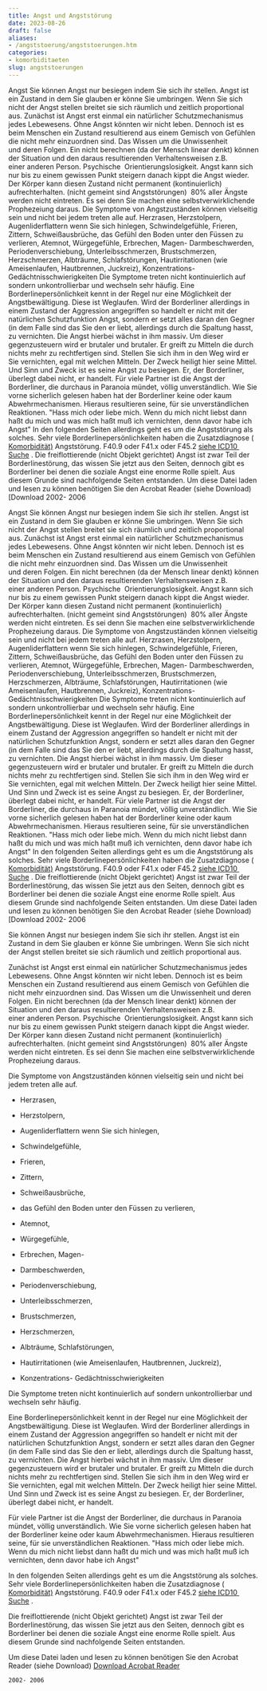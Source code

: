 ```yaml
---
title: Angst und Angststörung
date: 2023-08-26
draft: false
aliases:
- /angststoerung/angststoerungen.htm
categories:
- komorbiditaeten
slug: angststoerungen
---
```




Angst Sie können Angst nur besiegen indem
        Sie sich ihr stellen. Angst ist ein Zustand in dem Sie glauben er könne Sie
        umbringen. Wenn Sie sich nicht der Angst stellen breitet sie sich räumlich und
        zeitlich proportional aus. Zunächst ist Angst erst
        einmal ein natürlicher Schutzmechanismus jedes Lebewesens. Ohne Angst könnten
        wir nicht leben. Dennoch ist es beim
        Menschen ein Zustand resultierend aus einem Gemisch von Gefühlen die nicht mehr
        einzuordnen sind. Das Wissen um die Unwissenheit und deren Folgen. Ein
        nicht berechnen (da der Mensch linear denkt) können der Situation und den
        daraus resultierenden Verhaltensweisen z.B. einer anderen Person.
        Psychische  Orientierungslosigkeit. Angst kann sich nur bis zu einem
        gewissen Punkt steigern danach kippt die Angst wieder. Der Körper kann diesen
        Zustand nicht permanent (kontinuierlich) aufrechterhalten. (nicht gemeint sind
        Angststörungen)  80% aller Ängste werden nicht eintreten. Es sei denn Sie
        machen eine selbstverwirklichende Prophezeiung daraus. Die Symptome von Angstzuständen
        können vielseitig sein und nicht bei jedem treten alle auf. Herzrasen, Herzstolpern, Augenliderflattern wenn Sie sich hinlegen, Schwindelgefühle, Frieren, Zittern, Schweißausbrüche, das Gefühl den Boden unter den Füssen zu
            verlieren, Atemnot, Würgegefühle, Erbrechen, Magen- Darmbeschwerden, Periodenverschiebung, Unterleibsschmerzen, Brustschmerzen, Herzschmerzen, Albträume, Schlafstörungen, Hautirritationen (wie Ameisenlaufen, Hautbrennen,
            Juckreiz), Konzentrations- Gedächtnisschwierigkeiten Die
        Symptome treten nicht kontinuierlich auf sondern unkontrollierbar und wechseln
        sehr häufig. Eine
        Borderlinepersönlichkeit kennt in der Regel nur eine Möglichkeit der
        Angstbewältigung. Diese ist Weglaufen. Wird der Borderliner allerdings in einem
        Zustand der Aggression angegriffen so handelt er nicht mit der natürlichen
        Schutzfunktion Angst, sondern er setzt alles daran den Gegner (in dem Falle sind
        das Sie den er liebt, allerdings durch die Spaltung hasst, zu vernichten. Die
        Angst hierbei wächst in ihm massiv. Um dieser gegenzusteuern wird er brutaler
        und brutaler. Er greift zu Mitteln die durch nichts mehr zu rechtfertigen sind.
        Stellen Sie sich ihm in den Weg wird er Sie vernichten, egal mit welchen
        Mitteln. Der Zweck heiligt hier seine Mittel. Und Sinn und Zweck ist es seine
        Angst zu besiegen. Er, der Borderliner, überlegt dabei nicht, er handelt. Für
        viele Partner ist die Angst der Borderliner, die durchaus in Paranoia mündet,
        völlig unverständlich. Wie Sie vorne sicherlich gelesen haben hat der
        Borderliner keine oder kaum Abwehrmechanismen. Hieraus resultieren seine, für
        sie unverständlichen Reaktionen. "Hass mich oder liebe mich. Wenn du mich
        nicht liebst dann haßt du mich und was mich haßt muß ich vernichten, denn
        davor habe ich Angst" In
        den folgenden Seiten allerdings geht es um die Angststörung als solches. Sehr
        viele Borderlinepersönlichkeiten haben die Zusatzdiagnose ( [Komorbidität)](../definition/definitionen.htm) Angststörung. F40.9
        oder F41.x oder F45.2 [siehe ICD10  Suche](http://www.lumrix.de/icd.php) . Die
        freiflottierende (nicht Objekt gerichtet) Angst ist zwar Teil der Borderlinestörung, das wissen Sie
        jetzt aus den Seiten, dennoch gibt es Borderliner bei denen die soziale Angst
        eine enorme Rolle spielt. Aus diesem Grunde sind nachfolgende Seiten entstanden. Um diese Datei laden und
        lesen zu können benötigen Sie den Acrobat Reader (siehe Download) [Download
    2002- 2006

Angst Sie können Angst nur besiegen indem
        Sie sich ihr stellen. Angst ist ein Zustand in dem Sie glauben er könne Sie
        umbringen. Wenn Sie sich nicht der Angst stellen breitet sie sich räumlich und
        zeitlich proportional aus. Zunächst ist Angst erst
        einmal ein natürlicher Schutzmechanismus jedes Lebewesens. Ohne Angst könnten
        wir nicht leben. Dennoch ist es beim
        Menschen ein Zustand resultierend aus einem Gemisch von Gefühlen die nicht mehr
        einzuordnen sind. Das Wissen um die Unwissenheit und deren Folgen. Ein
        nicht berechnen (da der Mensch linear denkt) können der Situation und den
        daraus resultierenden Verhaltensweisen z.B. einer anderen Person.
        Psychische  Orientierungslosigkeit. Angst kann sich nur bis zu einem
        gewissen Punkt steigern danach kippt die Angst wieder. Der Körper kann diesen
        Zustand nicht permanent (kontinuierlich) aufrechterhalten. (nicht gemeint sind
        Angststörungen)  80% aller Ängste werden nicht eintreten. Es sei denn Sie
        machen eine selbstverwirklichende Prophezeiung daraus. Die Symptome von Angstzuständen
        können vielseitig sein und nicht bei jedem treten alle auf. Herzrasen, Herzstolpern, Augenliderflattern wenn Sie sich hinlegen, Schwindelgefühle, Frieren, Zittern, Schweißausbrüche, das Gefühl den Boden unter den Füssen zu
            verlieren, Atemnot, Würgegefühle, Erbrechen, Magen- Darmbeschwerden, Periodenverschiebung, Unterleibsschmerzen, Brustschmerzen, Herzschmerzen, Albträume, Schlafstörungen, Hautirritationen (wie Ameisenlaufen, Hautbrennen,
            Juckreiz), Konzentrations- Gedächtnisschwierigkeiten Die
        Symptome treten nicht kontinuierlich auf sondern unkontrollierbar und wechseln
        sehr häufig. Eine
        Borderlinepersönlichkeit kennt in der Regel nur eine Möglichkeit der
        Angstbewältigung. Diese ist Weglaufen. Wird der Borderliner allerdings in einem
        Zustand der Aggression angegriffen so handelt er nicht mit der natürlichen
        Schutzfunktion Angst, sondern er setzt alles daran den Gegner (in dem Falle sind
        das Sie den er liebt, allerdings durch die Spaltung hasst, zu vernichten. Die
        Angst hierbei wächst in ihm massiv. Um dieser gegenzusteuern wird er brutaler
        und brutaler. Er greift zu Mitteln die durch nichts mehr zu rechtfertigen sind.
        Stellen Sie sich ihm in den Weg wird er Sie vernichten, egal mit welchen
        Mitteln. Der Zweck heiligt hier seine Mittel. Und Sinn und Zweck ist es seine
        Angst zu besiegen. Er, der Borderliner, überlegt dabei nicht, er handelt. Für
        viele Partner ist die Angst der Borderliner, die durchaus in Paranoia mündet,
        völlig unverständlich. Wie Sie vorne sicherlich gelesen haben hat der
        Borderliner keine oder kaum Abwehrmechanismen. Hieraus resultieren seine, für
        sie unverständlichen Reaktionen. "Hass mich oder liebe mich. Wenn du mich
        nicht liebst dann haßt du mich und was mich haßt muß ich vernichten, denn
        davor habe ich Angst" In
        den folgenden Seiten allerdings geht es um die Angststörung als solches. Sehr
        viele Borderlinepersönlichkeiten haben die Zusatzdiagnose ( [Komorbidität)](../definition/definitionen.htm) Angststörung. F40.9
        oder F41.x oder F45.2 [siehe ICD10  Suche](http://www.lumrix.de/icd.php) . Die
        freiflottierende (nicht Objekt gerichtet) Angst ist zwar Teil der Borderlinestörung, das wissen Sie
        jetzt aus den Seiten, dennoch gibt es Borderliner bei denen die soziale Angst
        eine enorme Rolle spielt. Aus diesem Grunde sind nachfolgende Seiten entstanden. Um diese Datei laden und
        lesen zu können benötigen Sie den Acrobat Reader (siehe Download) [Download
    2002- 2006

Sie können Angst nur besiegen indem
        Sie sich ihr stellen. Angst ist ein Zustand in dem Sie glauben er könne Sie
        umbringen. Wenn Sie sich nicht der Angst stellen breitet sie sich räumlich und
        zeitlich proportional aus.

Zunächst ist Angst erst
        einmal ein natürlicher Schutzmechanismus jedes Lebewesens. Ohne Angst könnten
        wir nicht leben. Dennoch ist es beim
        Menschen ein Zustand resultierend aus einem Gemisch von Gefühlen die nicht mehr
        einzuordnen sind. Das Wissen um die Unwissenheit und deren Folgen. Ein
        nicht berechnen (da der Mensch linear denkt) können der Situation und den
        daraus resultierenden Verhaltensweisen z.B. einer anderen Person.
        Psychische  Orientierungslosigkeit. Angst kann sich nur bis zu einem
        gewissen Punkt steigern danach kippt die Angst wieder. Der Körper kann diesen
        Zustand nicht permanent (kontinuierlich) aufrechterhalten. (nicht gemeint sind
        Angststörungen)  80% aller Ängste werden nicht eintreten. Es sei denn Sie
        machen eine selbstverwirklichende Prophezeiung daraus.

Die Symptome von Angstzuständen
        können vielseitig sein und nicht bei jedem treten alle auf.

- Herzrasen,

- Herzstolpern,

- Augenliderflattern wenn Sie sich hinlegen,

- Schwindelgefühle,

- Frieren,

- Zittern,

- Schweißausbrüche,

- das Gefühl den Boden unter den Füssen zu
            verlieren,

- Atemnot,

- Würgegefühle,

- Erbrechen, Magen-

- Darmbeschwerden,

- Periodenverschiebung,

- Unterleibsschmerzen,

- Brustschmerzen,

- Herzschmerzen,

- Albträume, Schlafstörungen,

- Hautirritationen (wie Ameisenlaufen, Hautbrennen,
            Juckreiz),

- Konzentrations- Gedächtnisschwierigkeiten

Die
        Symptome treten nicht kontinuierlich auf sondern unkontrollierbar und wechseln
        sehr häufig.

Eine
        Borderlinepersönlichkeit kennt in der Regel nur eine Möglichkeit der
        Angstbewältigung. Diese ist Weglaufen. Wird der Borderliner allerdings in einem
        Zustand der Aggression angegriffen so handelt er nicht mit der natürlichen
        Schutzfunktion Angst, sondern er setzt alles daran den Gegner (in dem Falle sind
        das Sie den er liebt, allerdings durch die Spaltung hasst, zu vernichten. Die
        Angst hierbei wächst in ihm massiv. Um dieser gegenzusteuern wird er brutaler
        und brutaler. Er greift zu Mitteln die durch nichts mehr zu rechtfertigen sind.
        Stellen Sie sich ihm in den Weg wird er Sie vernichten, egal mit welchen
        Mitteln. Der Zweck heiligt hier seine Mittel. Und Sinn und Zweck ist es seine
        Angst zu besiegen. Er, der Borderliner, überlegt dabei nicht, er handelt.

Für
        viele Partner ist die Angst der Borderliner, die durchaus in Paranoia mündet,
        völlig unverständlich. Wie Sie vorne sicherlich gelesen haben hat der
        Borderliner keine oder kaum Abwehrmechanismen. Hieraus resultieren seine, für
        sie unverständlichen Reaktionen. "Hass mich oder liebe mich. Wenn du mich
        nicht liebst dann haßt du mich und was mich haßt muß ich vernichten, denn
        davor habe ich Angst"

In
        den folgenden Seiten allerdings geht es um die Angststörung als solches. Sehr
        viele Borderlinepersönlichkeiten haben die Zusatzdiagnose ( [Komorbidität)](../definition/definitionen.htm) Angststörung. F40.9
        oder F41.x oder F45.2 [siehe ICD10  Suche](http://www.lumrix.de/icd.php) .

Die
        freiflottierende (nicht Objekt gerichtet) Angst ist zwar Teil der Borderlinestörung, das wissen Sie
        jetzt aus den Seiten, dennoch gibt es Borderliner bei denen die soziale Angst
        eine enorme Rolle spielt. Aus diesem Grunde sind nachfolgende Seiten entstanden.

Um diese Datei laden und
        lesen zu können benötigen Sie den Acrobat Reader (siehe Download) [Download
          Acrobat Reader](http://www.adobe.de/products/acrobat/readstep2.html)

    2002- 2006

